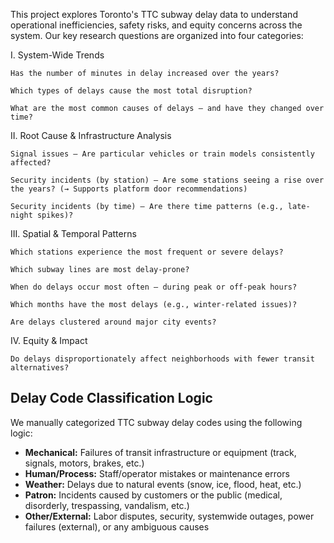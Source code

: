 This project explores Toronto's TTC subway delay data to understand operational inefficiencies, safety risks, and equity concerns across the system. Our key research questions are organized into four categories:

I. System-Wide Trends

    Has the number of minutes in delay increased over the years?

    Which types of delays cause the most total disruption?

    What are the most common causes of delays — and have they changed over time?

II. Root Cause & Infrastructure Analysis

    Signal issues — Are particular vehicles or train models consistently affected?

    Security incidents (by station) — Are some stations seeing a rise over the years? (→ Supports platform door recommendations)

    Security incidents (by time) — Are there time patterns (e.g., late-night spikes)?

III. Spatial & Temporal Patterns

    Which stations experience the most frequent or severe delays?

    Which subway lines are most delay-prone?

    When do delays occur most often — during peak or off-peak hours?

    Which months have the most delays (e.g., winter-related issues)?

    Are delays clustered around major city events?

IV. Equity & Impact

    Do delays disproportionately affect neighborhoods with fewer transit alternatives?


## Delay Code Classification Logic

We manually categorized TTC subway delay codes using the following logic:

- **Mechanical:** Failures of transit infrastructure or equipment (track, signals, motors, brakes, etc.)
- **Human/Process:** Staff/operator mistakes or maintenance errors
- **Weather:** Delays due to natural events (snow, ice, flood, heat, etc.)
- **Patron:** Incidents caused by customers or the public (medical, disorderly, trespassing, vandalism, etc.)
- **Other/External:** Labor disputes, security, systemwide outages, power failures (external), or any ambiguous causes

